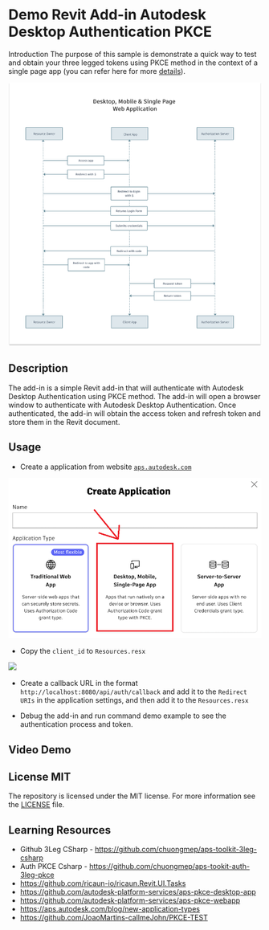 # Demo Revit Add-in Autodesk Desktop Authentication PKCE

Introduction The purpose of this sample is demonstrate a quick way to test and obtain your three legged tokens using PKCE method in the context of a single page app (you can refer here for more [details](https://aps.autodesk.com/en/docs/oauth/v2/tutorials/get-3-legged-token-pkce/)).

![](./docs/desktop-mobile-spa1.png)

## Description

The add-in is a simple Revit add-in that will authenticate with Autodesk Desktop Authentication using PKCE method. The add-in will open a browser window to authenticate with Autodesk Desktop Authentication. Once authenticated, the add-in will obtain the access token and refresh token and store them in the Revit document.


## Usage

- Create a application from website [`aps.autodesk.com`](https://aps.autodesk.com/)

![](docs/hero.png)

- Copy the `client_id` to `Resources.resx`

![](docs/devenv_YkSog6T9ii.png)

- Create a callback URL in the format `http://localhost:8080/api/auth/callback` and add it to the `Redirect URIs` in the application settings, and then add it to the `Resources.resx`

- Debug the add-in and run command demo example to see the authentication process and token.

## Video Demo 


## License MIT

The repository is licensed under the MIT license. For more information see the [LICENSE](LICENSE) file.


## Learning Resources

- Github 3Leg CSharp - https://github.com/chuongmep/aps-toolkit-3leg-csharp
- Auth PKCE Csharp - https://github.com/chuongmep/aps-tookit-auth-3leg-pkce
- https://github.com/ricaun-io/ricaun.Revit.UI.Tasks
- https://github.com/autodesk-platform-services/aps-pkce-desktop-app
- https://github.com/autodesk-platform-services/aps-pkce-webapp
- https://aps.autodesk.com/blog/new-application-types
- https://github.com/JoaoMartins-callmeJohn/PKCE-TEST